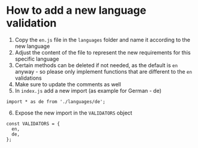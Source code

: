 # How to add a new language validation

1. Copy the `en.js` file in the `languages` folder and name it according to the new language
2. Adjust the content of the file to represent the new requirements for this specific language
3. Certain methods can be deleted if not needed, as the default is `en` anyway - so please only implement functions that are different to the `en` validations
4. Make sure to update the comments as well
5. In `index.js` add a new import (as example for German - de)

```
import * as de from './languages/de';
```

6. Expose the new import in the `VALIDATORS` object

```
const VALIDATORS = {
  en,
  de,
};
```